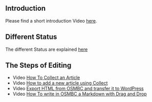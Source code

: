 ## Introduction

Please find a short introduction Video [here](https://cloud.githubusercontent.com/assets/4470913/11055606/d58fba3c-879e-11e5-8625-386b8d89df77.gif).

## Different Status

The different Status are explained [here](https://wiki.openstreetmap.org/w/images/3/33/Blogstatus.pdf)

## The Steps of Editing

* Video [How To Collect an Article](https://cloud.githubusercontent.com/assets/4470913/11055643/271dc4de-879f-11e5-93e5-24d37db4efb7.gif)
* Video [How to add a new article using Collect](https://cloud.githubusercontent.com/assets/4470913/11055643/271dc4de-879f-11e5-93e5-24d37db4efb7.gif)
* Video [Export HTML from OSMBC and transfer it to WordPress](https://cloud.githubusercontent.com/assets/4470913/11125789/cbb107f6-8991-11e5-93e6-e8a03d8fa8ab.gif)
* Video [How To write in OSMBC a Markdown with Drag and Drop](https://youtu.be/Dp90jM6s9Tc)

